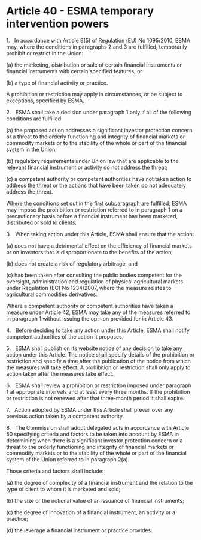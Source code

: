 # Article 40 - ESMA temporary intervention powers


1.   In accordance with Article 9(5) of Regulation (EU) No 1095/2010, ESMA may, where the conditions in paragraphs 2 and 3 are fulfilled, temporarily prohibit or restrict in the Union:

(a) the marketing, distribution or sale of certain financial instruments or financial instruments with certain specified features; or

(b) a type of financial activity or practice.

A prohibition or restriction may apply in circumstances, or be subject to exceptions, specified by ESMA.

2.   ESMA shall take a decision under paragraph 1 only if all of the following conditions are fulfilled:

(a) the proposed action addresses a significant investor protection concern or a threat to the orderly functioning and integrity of financial markets or commodity markets or to the stability of the whole or part of the financial system in the Union;

(b) regulatory requirements under Union law that are applicable to the relevant financial instrument or activity do not address the threat;

(c) a competent authority or competent authorities have not taken action to address the threat or the actions that have been taken do not adequately address the threat.

Where the conditions set out in the first subparagraph are fulfilled, ESMA may impose the prohibition or restriction referred to in paragraph 1 on a precautionary basis before a financial instrument has been marketed, distributed or sold to clients.

3.   When taking action under this Article, ESMA shall ensure that the action:

(a) does not have a detrimental effect on the efficiency of financial markets or on investors that is disproportionate to the benefits of the action;

(b) does not create a risk of regulatory arbitrage, and

(c) has been taken after consulting the public bodies competent for the oversight, administration and regulation of physical agricultural markets under Regulation (EC) No 1234/2007, where the measure relates to agricultural commodities derivatives.

Where a competent authority or competent authorities have taken a measure under Article 42, ESMA may take any of the measures referred to in paragraph 1 without issuing the opinion provided for in Article 43.

4.   Before deciding to take any action under this Article, ESMA shall notify competent authorities of the action it proposes.

5.   ESMA shall publish on its website notice of any decision to take any action under this Article. The notice shall specify details of the prohibition or restriction and specify a time after the publication of the notice from which the measures will take effect. A prohibition or restriction shall only apply to action taken after the measures take effect.

6.   ESMA shall review a prohibition or restriction imposed under paragraph 1 at appropriate intervals and at least every three months. If the prohibition or restriction is not renewed after that three-month period it shall expire.

7.   Action adopted by ESMA under this Article shall prevail over any previous action taken by a competent authority.

8.   The Commission shall adopt delegated acts in accordance with Article 50 specifying criteria and factors to be taken into account by ESMA in determining when there is a significant investor protection concern or a threat to the orderly functioning and integrity of financial markets or commodity markets or to the stability of the whole or part of the financial system of the Union referred to in paragraph 2(a).

Those criteria and factors shall include:

(a) the degree of complexity of a financial instrument and the relation to the type of client to whom it is marketed and sold;

(b) the size or the notional value of an issuance of financial instruments;

(c) the degree of innovation of a financial instrument, an activity or a practice;

(d) the leverage a financial instrument or practice provides.
